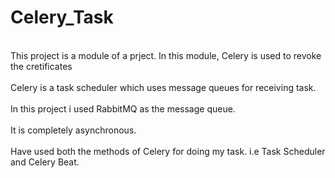 # Celery_Task
<br>This project is a module of a prject. In this module, Celery is used to revoke the cretificates</br>
<br>Celery is a task scheduler which uses message queues for receiving task.</br>
<br>In this project i used RabbitMQ as the message queue.</br>
<br>It is completely asynchronous.</br>
<br>Have used both the methods of Celery for doing my task. i.e Task Scheduler and Celery Beat.</br>


